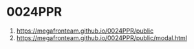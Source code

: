 # 0024PPR
 
1. <https://megafronteam.github.io/0024PPR/public>
2. <https://megafronteam.github.io/0024PPR/public/modal.html>
